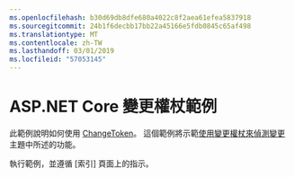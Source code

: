 ```yaml
---
ms.openlocfilehash: b30d69db8dfe680a4022c8f2aea61efea5837918
ms.sourcegitcommit: 24b1f6decbb17bb22a45166e5fdb0845c65af498
ms.translationtype: MT
ms.contentlocale: zh-TW
ms.lasthandoff: 03/01/2019
ms.locfileid: "57053145"
---
```

# <a name="aspnet-core-change-token-sample"></a>ASP.NET Core 變更權杖範例

此範例說明如何使用 [ChangeToken](https://docs.microsoft.com/dotnet/api/microsoft.extensions.primitives.changetoken)。 這個範例將示範[使用變更權杖來偵測變更](https://docs.microsoft.com/aspnet/core/fundamentals/change-tokens)主題中所述的功能。

執行範例，並遵循 [索引] 頁面上的指示。
